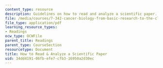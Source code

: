 ```yaml
---
content_type: resource
description: Guidelines on how to read and analyze a scientific paper.
file: /media/courses/7-342-cancer-biology-from-basic-research-to-the-clinic-fall-2004/34dd419106fbefe7cfb316950a2d30ec_how_to_scientific.pdf
file_type: application/pdf
learning_resource_types:
- Readings
ocw_type: OCWFile
parent_title: Readings
parent_type: CourseSection
resourcetype: Document
title: How to Read & Analyze a Scientific Paper
uid: 34dd4191-06fb-efe7-cfb3-16950a2d30ec
---
```

